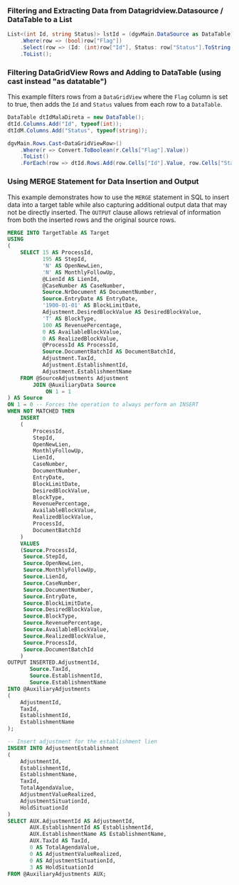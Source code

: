 ### Filtering and Extracting Data from Datagridview.Datasource / DataTable to a List
```C#
List<(int Id, string Status)> lstId = (dgvMain.DataSource as DataTable).AsEnumerable()
    .Where(row => (bool)row["Flag"])
    .Select(row => (Id: (int)row["Id"], Status: row["Status"].ToString()))
    .ToList();
```

### Filtering DataGridView Rows and Adding to DataTable (using cast instead "as datatable")

This example filters rows from a `DataGridView` where the `Flag` column is set to true, then adds the `Id` and `Status` values from each row to a `DataTable`.

```C#
DataTable dtIdMalaDireta = new DataTable();
dtId.Columns.Add("Id", typeof(int));
dtIdM.Columns.Add("Status", typeof(string));

dgvMain.Rows.Cast<DataGridViewRow>()
    .Where(r => Convert.ToBoolean(r.Cells["Flag"].Value))
    .ToList()
    .ForEach(row => dtId.Rows.Add(row.Cells["Id"].Value, row.Cells["Status"].Value));
```

### Using MERGE Statement for Data Insertion and Output

This example demonstrates how to use the `MERGE` statement in SQL to insert data into a target table while also capturing additional output data that may not be directly inserted. The `OUTPUT` clause allows retrieval of information from both the inserted rows and the original source rows.

```sql
MERGE INTO TargetTable AS Target
USING
(
    SELECT 15 AS ProcessId,
           195 AS StepId,
           'N' AS OpenNewLien,
           'N' AS MonthlyFollowUp,
           @LienId AS LienId,
           @CaseNumber AS CaseNumber,
           Source.NrDocument AS DocumentNumber,
           Source.EntryDate AS EntryDate,
           '1900-01-01' AS BlockLimitDate,
           Adjustment.DesiredBlockValue AS DesiredBlockValue,
           'T' AS BlockType,
           100 AS RevenuePercentage,
           0 AS AvailableBlockValue,
           0 AS RealizedBlockValue,
           @ProcessId AS ProcessId,
           Source.DocumentBatchId AS DocumentBatchId,
           Adjustment.TaxId,
           Adjustment.EstablishmentId, 
           Adjustment.EstablishmentName
    FROM @SourceAdjustments Adjustment
        JOIN @AuxiliaryData Source
            ON 1 = 1
) AS Source
ON 1 = 0 -- Forces the operation to always perform an INSERT
WHEN NOT MATCHED THEN
    INSERT
    (
        ProcessId,
        StepId,
        OpenNewLien,
        MonthlyFollowUp,
        LienId,
        CaseNumber,
        DocumentNumber,
        EntryDate,
        BlockLimitDate,
        DesiredBlockValue,
        BlockType,
        RevenuePercentage,
        AvailableBlockValue,
        RealizedBlockValue,
        ProcessId,
        DocumentBatchId
    )
    VALUES
    (Source.ProcessId,
     Source.StepId,
     Source.OpenNewLien,
     Source.MonthlyFollowUp,
     Source.LienId,
     Source.CaseNumber,
     Source.DocumentNumber,
     Source.EntryDate,
     Source.BlockLimitDate,
     Source.DesiredBlockValue,
     Source.BlockType,
     Source.RevenuePercentage,
     Source.AvailableBlockValue,
     Source.RealizedBlockValue,
     Source.ProcessId,
     Source.DocumentBatchId
    )
OUTPUT INSERTED.AdjustmentId,
       Source.TaxId,
       Source.EstablishmentId,
       Source.EstablishmentName
INTO @AuxiliaryAdjustments
(
    AdjustmentId,
    TaxId,
    EstablishmentId,
    EstablishmentName
);

-- Insert adjustment for the establishment lien
INSERT INTO AdjustmentEstablishment
(
    AdjustmentId,
    EstablishmentId,
    EstablishmentName,
    TaxId,
    TotalAgendaValue,
    AdjustmentValueRealized,
    AdjustmentSituationId,
    HoldSituationId
)
SELECT AUX.AdjustmentId AS AdjustmentId,
       AUX.EstablishmentId AS EstablishmentId,
       AUX.EstablishmentName AS EstablishmentName,
       AUX.TaxId AS TaxId,
       0 AS TotalAgendaValue,
       0 AS AdjustmentValueRealized,
       0 AS AdjustmentSituationId,
       3 AS HoldSituationId
FROM @AuxiliaryAdjustments AUX;
